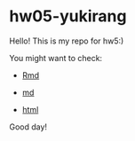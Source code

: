 # hw05-yukirang
Hello! This is my repo for hw5:)

You might want to check:

* [Rmd](https://github.com/STAT545-UBC-students/hw04-yukirang/blob/master/hw05-gapminder.Rmd)

* [md](https://github.com/STAT545-UBC-students/hw04-yukirang/blob/master/hw05-gapminder.md)

* [html](https://github.com/STAT545-UBC-students/hw04-yukirang/blob/master/hw05-gapminder.html)

Good day!
